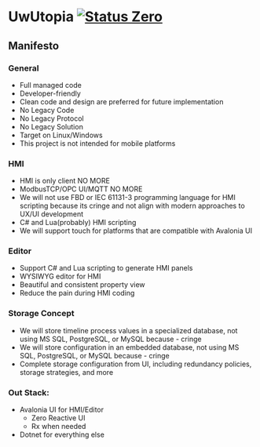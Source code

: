 # UwUtopia [![Status Zero][status-zero]][andivionian-status-classifier]
[andivionian-status-classifier]: https://github.com/ForNeVeR/andivionian-status-classifier#status-zero-
[status-zero]: https://img.shields.io/badge/status-zero-lightgrey.svg

## Manifesto 

### General

- Full managed code
- Developer-friendly
- Clean code and design are preferred for future implementation
- No Legacy Code
- No Legacy Protocol 
- No Legacy Solution 
- Target on Linux/Windows 
- This project is not intended for mobile platforms 

### HMI

- HMI is only client NO MORE
- ModbusTCP/OPC UI/MQTT NO MORE
- We will not use FBD or IEC 61131-3 programming language for HMI scripting because its cringe and not align with modern approaches to UX/UI development
- C# and Lua(probably) HMI scripting
- We will support touch for platforms that are compatible with Avalonia UI

### Editor

- Support C# and Lua scripting to generate HMI panels
- WYSIWYG editor for HMI
- Beautiful and consistent property view
- Reduce the pain during HMI coding

### Storage Concept

- We will store timeline process values in a specialized database, not using MS SQL, PostgreSQL, or MySQL because - cringe
- We will store configuration in an embedded database, not using MS SQL, PostgreSQL, or MySQL because - cringe
- Complete storage configuration from UI, including redundancy policies, storage strategies, and more

### Out Stack:
    
- Avalonia UI for HMI/Editor
    - Zero Reactive UI
    - Rx when needed
- Dotnet for everything else 
